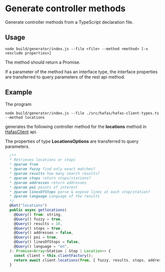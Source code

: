 # Generate controller methods

Generate controller methods from a TypeScript declaration file.

## Usage

```
node build/generator/index.js --file <file> --method <method> [-x <exclude properties>]
```

The method should return a Promise. 

If a parameter of the method has an interface type, the interface properties are transferred to query parameters of the rest api method.

## Example

The program

```
node build/generator/index.js --file ./src/hafas/hafas-client-types.ts --method locations
```

generates the following controller method for the **locations** method in [HafasClient](../hafas/hafas-client-types.ts) api.

The properties of type **LocationsOptions** are transferred to query parameters.

```js
  /**
  * Retrieves locations or stops
  * @param from 
  * @param fuzzy find only exact matches?
  * @param results how many search results?
  * @param stops return stops/stations?
  * @param addresses return addresses
  * @param poi points of interest
  * @param linesOfStops parse & expose lines at each stop/station?
  * @param language Language of the results
  */
  @Get("locations")
  public async getlocations(
    @Query() from: string,
    @Query() fuzzy = true,
    @Query() results = 10,
    @Query() stops = true,
    @Query() addresses = false,
    @Query() poi = true,
    @Query() linesOfStops = false,
    @Query() language = "en",
  ): Promise<Array<Station | Stop | Location>> {
    const client = this.clientFactory();
    return await client.locations(from, { fuzzy, results, stops, addresses, poi, linesOfStops, language }) as Array<Station | Stop | Location>;
  }
```

